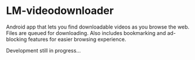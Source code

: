 # LM-videodownloader
Android app that lets you find downloadable videos as you browse the web. Files are queued for downloading. Also includes bookmarking and ad-blocking features for easier browsing experience.

Development still in progress...
